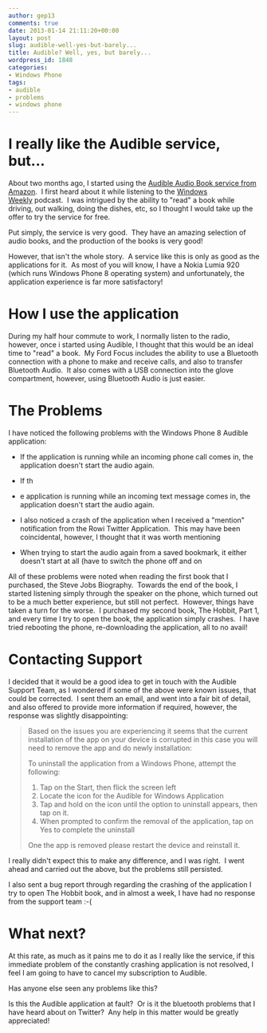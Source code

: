 ```yaml
---
author: gep13
comments: true
date: 2013-01-14 21:11:20+00:00
layout: post
slug: audible-well-yes-but-barely...
title: Audible? Well, yes, but barely...
wordpress_id: 1848
categories:
- Windows Phone
tags:
- audible
- problems
- windows phone
---
```


# I really like the Audible service, but...


About two months ago, I started using the [Audible Audio Book service from Amazon](http://www.audible.co.uk/).  I first heard about it while listening to the [Windows Weekly](http://twit.tv/ww) podcast.  I was intrigued by the ability to "read" a book while driving, out walking, doing the dishes, etc, so I thought I would take up the offer to try the service for free.

Put simply, the service is very good.  They have an amazing selection of audio books, and the production of the books is very good!

However, that isn't the whole story.  A service like this is only as good as the applications for it.  As most of you will know, I have a Nokia Lumia 920 (which runs Windows Phone 8 operating system) and unfortunately, the application experience is far more satisfactory!


# How I use the application


During my half hour commute to work, I normally listen to the radio, however, once i started using Audible, I thought that this would be an ideal time to "read" a book.  My Ford Focus includes the ability to use a Bluetooth connection with a phone to make and receive calls, and also to transfer Bluetooth Audio.  It also comes with a USB connection into the glove compartment, however, using Bluetooth Audio is just easier.


# The Problems


I have noticed the following problems with the Windows Phone 8 Audible application:



	
  * If the application is running while an incoming phone call comes in, the application doesn't start the audio again.

	
  * If th

	
  * e application is running while an incoming text message comes in, the application doesn't start the audio again.

	
  * I also noticed a crash of the application when I received a "mention" notification from the Rowi Twitter Application.  This may have been coincidental, however, I thought that it was worth mentioning

	
  * When trying to start the audio again from a saved bookmark, it either doesn't start at all (have to switch the phone off and on


All of these problems were noted when reading the first book that I purchased, the Steve Jobs Biography.  Towards the end of the book, I started listening simply through the speaker on the phone, which turned out to be a much better experience, but still not perfect.  However, things have taken a turn for the worse.  I purchased my second book, The Hobbit, Part 1, and every time I try to open the book, the application simply crashes.  I have tried rebooting the phone, re-downloading the application, all to no avail!


# Contacting Support


I decided that it would be a good idea to get in touch with the Audible Support Team, as I wondered if some of the above were known issues, that could be corrected.  I sent them an email, and went into a fair bit of detail, and also offered to provide more information if required, however, the response was slightly disappointing:


<blockquote>Based on the issues you are experiencing it seems that the current installation of the app on your device is corrupted in this case you will need to remove the app and do newly installation:

To uninstall the application from a Windows Phone, attempt the following:

1. Tap on the Start, then flick the screen left
2. Locate the icon for the Audible for Windows Application
3. Tap and hold on the icon until the option to uninstall appears, then tap on it.
4. When prompted to confirm the removal of the application, tap on Yes to complete the uninstall

One the app is removed please restart the device and reinstall it.</blockquote>


I really didn't expect this to make any difference, and I was right.  I went ahead and carried out the above, but the problems still persisted.

I also sent a bug report through regarding the crashing of the application I try to open The Hobbit book, and in almost a week, I have had no response from the support team :-(


# What next?


At this rate, as much as it pains me to do it as I really like the service, if this immediate problem of the constantly crashing application is not resolved, I feel I am going to have to cancel my subscription to Audible.

Has anyone else seen any problems like this?

Is this the Audible application at fault?  Or is it the bluetooth problems that I have heard about on Twitter?  Any help in this matter would be greatly appreciated!
